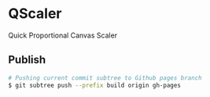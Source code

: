 # QScaler

Quick Proportional Canvas Scaler

## Publish

```sh
# Pushing current commit subtree to Github pages branch
$ git subtree push --prefix build origin gh-pages
```

